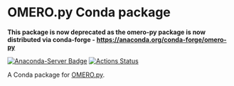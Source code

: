 # OMERO.py Conda package

**This package is now deprecated as the omero-py package is now distributed via conda-forge - https://anaconda.org/conda-forge/omero-py**

[![Anaconda-Server Badge](https://anaconda.org/ome/omero-py/badges/version.svg)](https://anaconda.org/ome/omero-py)
[![Actions Status](https://github.com/ome/conda-omero-py/workflows/Conda/badge.svg)](https://github.com/ome/conda-omero-py/actions)

A Conda package for [OMERO.py](https://github.com/ome/omero-py).
